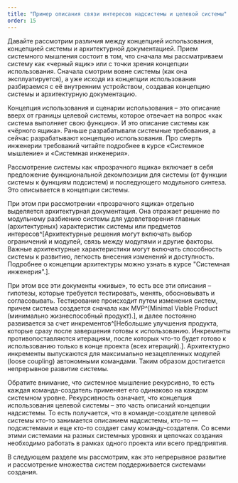 ```yaml
---
title: "Пример описания связи интересов надсистемы и целевой системы"
order: 15
---
```




Давайте рассмотрим различия между концепцией использования, концепцией системы и архитектурной документацией. Прием системного мышления состоит в том, что сначала мы рассматриваем систему как «черный ящик» или с точки зрения концепции использования. Сначала смотрим вовне системы (как она эксплуатируется), а уже исходя из концепции использования разбираемся с её внутренним устройством, создавая концепцию системы и архитектурную документацию.

Концепция использования и сценарии использования – это описание вверх от границы целевой системы, которое отвечает на вопрос «как система выполняет свою функцию». И это описание системы как «чёрного ящика». Раньше разрабатывали системные требования, а сейчас разрабатывают концепцию использования. Про смерть инженерии требований читайте подробнее в курсе «Системное мышление» и «Системная инженерия».

Рассмотрение системы как «прозрачного ящика» включает в себя предложение функциональной декомпозиции для системы (от функции системы к функциям подсистем) и последующего модульного синтеза. Это описывается в концепции системы.

При этом при рассмотрении «прозрачного ящика» отдельно выделяется архитектурная документация. Она отражает решение по модульному разбиению системы для удовлетворения главных (архитектурных) характеристик системы или предметов интересов^[Архитектурные решения могут включать выбор ограничений и модулей, связь между модулями и другие факторы. Важные архитектурные характеристики могут включать способность системы к развитию, легкость внесения изменений и доступность. Подробнее о концепции архитектуры можно узнать в курсе "Системная инженерия".].

При этом все эти документы «живые», то есть все эти описания – гипотезы, которые требуется тестировать, менять, обосновывать и согласовывать. Тестирование происходит путем изменения систем, причем система создается сначала как MVP^[Minimal Viable Product (минимально жизнеспособный продукт).], и далее постоянно развивается за счет инкрементов^[Небольшие улучшения продукта, которые сразу после завершения готовы к использованию. Инкременты противопоставляются итерациям, после которых что-то будет готово к использованию только в конце проекта (всех итераций).]. Архитектурно инкременты выпускаются для максимально незацепленных модулей (loose coupling) автономными командами. Таким образом достигается непрерывное развитие системы.

Обратите внимание, что системное мышление рекурсивно, то есть каждая команда-создатель применяет его одинаково на каждом системном уровне. Рекурсивность означает, что концепция использования целевой системы – это часть описаний концепции надсистемы. То есть получается, что в команде-создателе целевой системы кто-то занимается описанием надсистемы, кто-то — подсистемами и еще кто-то создает саму команду-создателя. Со всеми этими системами на разных системных уровнях и цепочках создания необходимо работать в рамках одного проекта или всего предприятия.

В следующем разделе мы рассмотрим, как это непрерывное развитие и рассмотрение множества систем поддерживается системами создания.

